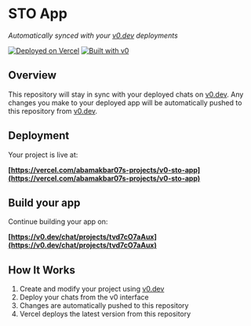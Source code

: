 # STO App

*Automatically synced with your [v0.dev](https://v0.dev) deployments*

[![Deployed on Vercel](https://img.shields.io/badge/Deployed%20on-Vercel-black?style=for-the-badge&logo=vercel)](https://vercel.com/abamakbar07s-projects/v0-sto-app)
[![Built with v0](https://img.shields.io/badge/Built%20with-v0.dev-black?style=for-the-badge)](https://v0.dev/chat/projects/tvd7cO7aAux)

## Overview

This repository will stay in sync with your deployed chats on [v0.dev](https://v0.dev).
Any changes you make to your deployed app will be automatically pushed to this repository from [v0.dev](https://v0.dev).

## Deployment

Your project is live at:

**[https://vercel.com/abamakbar07s-projects/v0-sto-app](https://vercel.com/abamakbar07s-projects/v0-sto-app)**

## Build your app

Continue building your app on:

**[https://v0.dev/chat/projects/tvd7cO7aAux](https://v0.dev/chat/projects/tvd7cO7aAux)**

## How It Works

1. Create and modify your project using [v0.dev](https://v0.dev)
2. Deploy your chats from the v0 interface
3. Changes are automatically pushed to this repository
4. Vercel deploys the latest version from this repository

